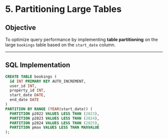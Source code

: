 # 5. Partitioning Large Tables

## Objective
To optimize query performance by implementing **table partitioning** on the large `bookings` table based on the `start_date` column.

---

## SQL Implementation

```sql
CREATE TABLE bookings (
  id INT PRIMARY KEY AUTO_INCREMENT,
  user_id INT,
  property_id INT,
  start_date DATE,
  end_date DATE
)
PARTITION BY RANGE (YEAR(start_date)) (
  PARTITION p2022 VALUES LESS THAN (2023),
  PARTITION p2023 VALUES LESS THAN (2024),
  PARTITION p2024 VALUES LESS THAN (2025),
  PARTITION pmax VALUES LESS THAN MAXVALUE
);
